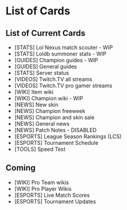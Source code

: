 List of Cards
=========

## List of Current Cards

- [STATS] Lol Nexus match scouter - WIP
- [STATS] Loldb summoner stats - WIP
- [GUIDES] Champion guides - WIP
- [GUIDES] General guides
- [STATS] Server status
- [VIDEOS] Twitch.TV all streams
- [VIDEOS] Twitch.TV pro gamer streams 
- [WIKI] Item wiki
- [WIKI] Champion wiki - WIP
- [NEWS] New skin
- [NEWS] Champion freeweek
- [NEWS] Champion and skin sale
- [NEWS] General news
- [NEWS] Patch Notes - DISABLED
- [ESPORTS] League Season Rankings (LCS)
- [ESPORTS] Tournament Schedule
- [TOOLS] Speed Test


## Coming
- [WIKI] Pro Team wikis
- [WIKI] Pro Player Wikis
- [ESPORTS] Live Match Scores
- [ESPORTS] Tournament Updates
